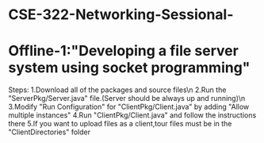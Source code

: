 # CSE-322-Networking-Sessional-

# Offline-1:"Developing a file server system using socket programming"

Steps:
1.Download all of the packages and source files\n
2.Run the "ServerPkg/Server.java" file.(Server should be always up and running)\n
3.Modify "Run Configuration" for "ClientPkg/Client.java" by adding "Allow multiple instances"
4.Run "ClientPkg/Client.java" and follow the instructions there
5.If you want to upload files as a client,tour files must be in the "ClientDirectories" folder
